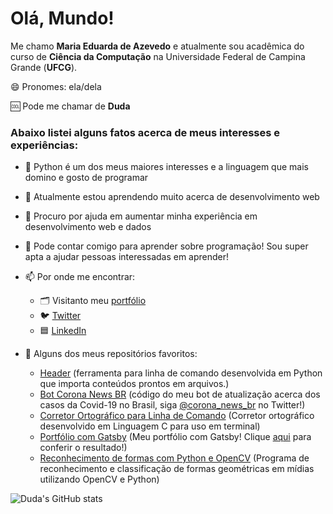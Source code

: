 # Olá, Mundo!

Me chamo **Maria Eduarda de Azevedo** e atualmente sou acadêmica do curso de **Ciência da Computação** na Universidade Federal de Campina Grande (**UFCG**).

😄 Pronomes: ela/dela

🆒 Pode me chamar de **Duda**

### Abaixo listei alguns fatos acerca de meus interesses e experiências:

  - 🐍 Python é um dos meus maiores interesses e a linguagem que mais domino e gosto de programar
  - 🌱 Atualmente estou aprendendo muito acerca de desenvolvimento web
  - 🤔 Procuro por ajuda em aumentar minha experiência em desenvolvimento web e dados
  - 💬 Pode contar comigo para aprender sobre programação! Sou super apta a ajudar pessoas interessadas em aprender!
  - 📫 Por onde me encontrar:
    - 🗂️ Visitanto meu [portfólio](https://mariaeduardadeazevedo.github.io)
    - 🐦 [Twitter](https://twitter.com/ddt_azevedo)
    - 🟦 [LinkedIn](https://www.linkedin.com/in/maria-eduarda-de-azevedo-silva-a9a134191/)

  - 📁 Alguns dos meus repositórios favoritos:
    - [Header](https://github.com/MariaEduardaDeAzevedo/header) (ferramenta para linha de comando desenvolvida em Python que importa conteúdos prontos em arquivos.)
    - [Bot Corona News BR](https://github.com/MariaEduardaDeAzevedo/bot_coronavirus_news) (código do meu bot de atualização acerca dos casos da Covid-19 no Brasil, siga [@corona_news_br](https://twitter.com/corona_news_br) no Twitter!)
    - [Corretor Ortográfico para Linha de Comando](https://github.com/MariaEduardaDeAzevedo/projeto_Linguagem_C) (Corretor ortográfico desenvolvido em Linguagem C para uso em terminal)
    - [Portfólio com Gatsby](https://github.com/MariaEduardaDeAzevedo/portfolio-gatsby) (Meu portfólio com Gatsby! Clique [aqui](https://mariaeduardadeazevedo.firebaseapp.com/) para conferir o resultado!)
    - [Reconhecimento de formas com Python e OpenCV](https://github.com/MariaEduardaDeAzevedo/reconhecimento-de-formas) (Programa de reconhecimento e classificação de formas geométricas em mídias utilizando OpenCV e Python)
    
![Duda's GitHub stats](https://github-readme-stats.vercel.app/api?username=MariaEduardaDeAzevedo&show_icons=true&theme=radical)
